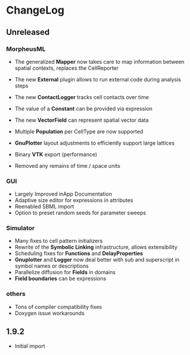 # ChangeLog

## Unreleased

### MorpheusML
  * The generalized **Mapper** now takes care to map information between spatial contexts, replaces the CellReporter
  * The new **External** plugin allows to run external code during analysis steps
  * The new **ContactLogger** tracks cell contacts over time
  * The value of a **Constant** can be provided via expression
  * The new **VectorField** can represent spatial vector data
  * Multiple **Population** per CellType are now supported
  * **GnuPlotter** layout adjustments to efficiently support large lattices
  * Binary **VTK** export (performance)

  * Removed any remains of time / space units

### GUI
  * Largely Improved inApp Documentation
  * Adaptive size editor for expressions in attributes
  * Reenabled SBML import
  * Option to preset random seeds for parameter sweeps

### Simulator
  * Many fixes to cell pattern initializers
  * Rewrite of the **Symbolic Linking** infrastructure, allows extensibility
  * Scheduling fixes for **Functions** and **DelayProperties**
  * **Gnuplotter** and **Logger** now deal better with sub and superscript in symbol names or descriptions
  * Parallelize diffusion for **Fields** in domains
  * **Field boundaries** can be expressions


### others
  * Tons of compiler compatibility fixes
  * Doxygen issue workarounds
  
## 1.9.2 
  * Initial import

